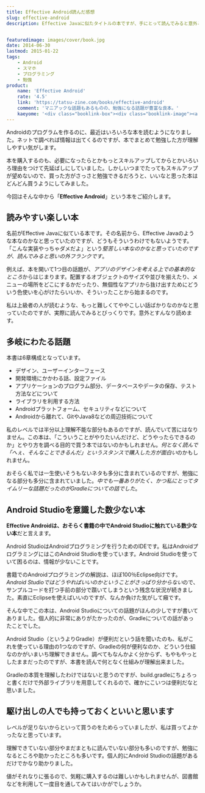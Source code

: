 ```yaml
---
title: Effective Android読んだ感想
slug: effective-android
description: Effective Javaに似たタイトルの本ですが、手にとって読んでみると意外とフランクな感じの面白い本でした。内容の難易度が平易なものから極端に難解なものまでいろいろですが、個人的にGradle関連の話題が非常に勉強になりました。


featuredimage: images/cover/book.jpg
date: 2014-06-30
lastmod: 2015-01-22
tags: 
    - Android
    - スマホ
    - プログラミング
    - 勉強
product:
    name: 'Effective Android'
    rate: '4.5'
    link: 'https://tatsu-zine.com/books/effective-android'
    comment: 'マニアックな話題もあるものの、勉強になる話題が豊富な良本。'
    kaeyome: '<div class="booklink-box"><div class="booklink-image"><a href="https://www.amazon.co.jp/exec/obidos/asin/4844335340/illusionspace-22/" rel="nofollow" target="_blank"><img src="https://ecx.images-amazon.com/images/I/41CE7ad4jUL._SL160_.jpg" style="border: none;" /></a></div><div class="booklink-info"><div class="booklink-name"><a href="https://www.amazon.co.jp/exec/obidos/asin/4844335340/illusionspace-22/" rel="nofollow" target="_blank">Effective Android</a><div class="booklink-powered-date">posted with <a href="https://yomereba.com" rel="nofollow" target="_blank">ヨメレバ</a></div></div><div class="booklink-detail">TechBooster,小太刀御禄,出村成和,重田大助,西岡靖代,宮川大輔,柏本和俊,あんざいゆき,八木俊広,木村尭海,小林慎治,有山圭二,中西良明,わかめ まさひろ,新井祐一,桝井草介,久郷達也,寺園聖文,shige0501,山下智樹,前田章博,秋葉ちひろ,末広尚義,中澤慧,日高正博,塚田翔也,井形圭介,中川幸哉,山崎誠,山下武志,なまそで,橋爪香織,さとうかずのり,l_b__ インプレスジャパン 2014-01-17    </div><div class="booklink-link2"><div class="shoplinkamazon"><a href="https://www.amazon.co.jp/exec/obidos/asin/4844335340/illusionspace-22/" rel="nofollow" target="_blank" title="アマゾン" >Amazonで購入</a></div><div class="shoplinkrakuten"><a href="https://hb.afl.rakuten.co.jp/hgc/11acbc01.369b1bf6.11acbc02.cabf9fe9/?pc=http%3A%2F%2Fbooks.rakuten.co.jp%2Frb%2F12618244%2F%3Fscid%3Daf_ich_link_urltxt%26m%3Dhttp%3A%2F%2Fm.rakuten.co.jp%2Fev%2Fbook%2F" rel="nofollow" target="_blank" title="楽天ブックス" >楽天ブックスで購入</a></div></div></div><div class="booklink-footer"></div></div>'
---
```


Androidのプログラムを作るのに、最近はいろいろな本を読むようになりました。ネットで調べれば情報は出てくるのですが、本でまとめて勉強した方が理解しやすい気がします。

本を購入するのも、必要になったらとかもっとスキルアップしてからとかいろいろ理由をつけて先延ばしにしていました。しかしいつまでたってもスキルアップが望めないので、買った方がさっさと勉強できるだろうと、いいなと思った本はどんどん買うようにしてみました。

今回はそんな中から「<strong>Effective Android</strong>」という本をご紹介します。


## 読みやすい楽しい本


名前がEffective Javaに似ている本です。その名前から、Effective Javaのような本なのかなと思っていたのですが、どうもそういうわけでもないようです。「こんな実装やっちゃダメだよ」という<em>堅苦しい本なのかなと思っていたのですが、読んでみると思いの外フランクです</em>。

例えば、本を開いて1つ目の話題が、<em>アプリのデザインを考える上での基本的なところ</em>からはじまります。配置するオブジェクトのサイズや並びを揃えたり、メニューの場所をどこにするかだったり、無個性なアプリから抜け出すためにどういう色使いを心がけたらいいか、そういったことから始まるのです。

私は上級者の人が読むような、もっと難しくてややこしい話ばかりなのかなと思っていたのですが、実際に読んでみるとびっくりです。意外とすんなり読めます。


## 多岐にわたる話題


本書は6章構成となっています。

<ul>
<li>デザイン、ユーザーインターフェース</li>
<li>開発環境にかかわる話、設定ファイル</li>
<li>アプリケーションのプログラム部分、データベースやデータの保存、テスト方法などについて</li>
<li>ライブラリを利用する方法</li>
<li>Androidプラットフォーム、セキュリティなどについて</li>
<li>Androidから離れて、GitやJava8などの周辺技術について</li>
</ul>

私のレベルでは半分以上理解不能な部分もあるのですが、読んでいて苦にはなりません。この本は、「こういうことがやりたいんだけど、どうやったらできるのか」とやり方を調べる目的で買う本ではないのかもしれません。<em>何となく読んで「へぇ、そんなことできるんだ」というスタンスで購入した方が面白い</em>のかもしれません。

おそらく私では一生使いそうもないネタも多分に含まれているのですが、勉強になる部分も多分に含まれていました。<em>中でも一番ありがたく、かつ私にとってタイムリーな話題だったのがGradleについての話でした</em>。


## Android Studioを意識した数少ない本


<strong>Effective Androidは、おそらく書籍の中でAndroid Studioに触れている数少ない本</strong>だと言えます。

Android StudioはAndroidプログラミングを行うためのIDEです。私はAndroidプログラミングにはこのAndroid Studioを使っています。Android Studioを使っていて困るのは、情報が少ないことです。

書籍でのAndroidプログラミングの解説は、ほぼ100％Eclipse向けです。<em>Android Studioではどうやればいいのかということがさっぱり分からない</em>ので、サンプルコードを打つ手前の部分で躓いてしまうという残念な状況が続きました。素直にEclipseを使えばいいのですが、なんか負けた気がして癪です。

そんな中でこの本は、Android Studioについての話題がほんの少しですが書いてありました。個人的に非常にありがたかったのが、Gradleについての話があったことでした。

Android Studio（というよりGradle）が便利だという話を聞いたのも、私がこれを使っている理由の1つなのですが、Gradleの何が便利なのか、どういう仕組なのかがいまいち理解できません。調べてもなんかよく分からず、もやもやっとしたままだったのですが、本書を読んで何となく仕組みが理解出来ました。

Gradleの本質を理解したわけではないと思うのですが、build.gradleにちょろっと書くだけで外部ライブラリを用意してくれるので、確かにこいつは便利だなと思いました。


## 駆け出しの人でも持っておくといいと思います


レベルが足りないからといって買うのをためらっていましたが、私は買ってよかったなと思っています。

理解できていない部分やまだまともに読んでいない部分も多いのですが、勉強になるところや助かったところも多いです。個人的にAndroid Studioの話題があるだけでかなり助かりました。

値がそれなりに張るので、気軽に購入するのは難しいかもしれませんが、図書館などを利用して一度目を通してみてはいかがでしょうか。


  